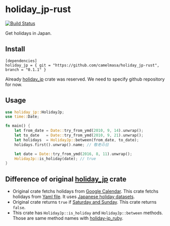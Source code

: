 # holiday_jp-rust

[![Build Status](https://travis-ci.org/camelmasa/holiday_jp-rust.svg?branch=master)](https://travis-ci.org/camelmasa/holiday_jp-rust)

Get holidays in Japan.


## Install

```
[dependencies]
holiday_jp = { git = "https://github.com/camelmasa/holiday_jp-rust", branch = "0.1.1" }
```

Already [holiday_jp](https://lib.rs/crates/holiday_jp) crate was reserved.
We need to specify github repository for now.


## Usage

```rust
use holiday_jp::HolidayJp;
use time::Date;

fn main() {
    let from_date = Date::try_from_ymd(2010, 9, 14).unwrap();
    let to_date   = Date::try_from_ymd(2010, 9, 21).unwrap();
    let holidays  = HolidayJp::between(from_date, to_date);
    holidays.first().unwrap().name; // 敬老の日

    let date = Date::try_from_ymd(2016, 8, 11).unwrap();
    HolidayJp::is_holiday(date); // true
}
```


## Difference of original [holiday_jp](https://lib.rs/crates/holiday_jp) crate

- Original crate fetchs holidays from [Google Calendar](https://github.com/atsushi130/holiday-jp/blob/master/src/holiday_jp/holiday_service.rs#L49-L53). This crate fetchs holidays from [Yaml file](https://github.com/camelmasa/holiday_jp-rust/blob/master/holidays.yml). It uses [Japanese holiday datasets](https://github.com/holiday-jp/holiday_jp).
- Original crate returns `true` if [Saturday and Sunday](https://github.com/atsushi130/holiday-jp/blob/master/src/holiday_jp/holiday_service.rs#L25-L28). This crate returns `false`.
- This crate has `HolidayJp::is_holiday` and `HolidayJp::between` methods. Those are same method names with [holiday-jp_ruby](https://github.com/holiday-jp/holiday_jp-ruby).
